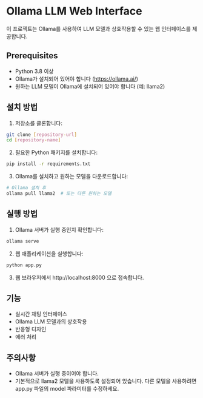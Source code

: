 # Ollama LLM Web Interface

이 프로젝트는 Ollama를 사용하여 LLM 모델과 상호작용할 수 있는 웹 인터페이스를 제공합니다.

## Prerequisites

- Python 3.8 이상
- Ollama가 설치되어 있어야 합니다 (https://ollama.ai/)
- 원하는 LLM 모델이 Ollama에 설치되어 있어야 합니다 (예: llama2)

## 설치 방법

1. 저장소를 클론합니다:
```bash
git clone [repository-url]
cd [repository-name]
```

2. 필요한 Python 패키지를 설치합니다:
```bash
pip install -r requirements.txt
```

3. Ollama를 설치하고 원하는 모델을 다운로드합니다:
```bash
# Ollama 설치 후
ollama pull llama2  # 또는 다른 원하는 모델
```

## 실행 방법

1. Ollama 서버가 실행 중인지 확인합니다:
```bash
ollama serve
```

2. 웹 애플리케이션을 실행합니다:
```bash
python app.py
```

3. 웹 브라우저에서 http://localhost:8000 으로 접속합니다.

## 기능

- 실시간 채팅 인터페이스
- Ollama LLM 모델과의 상호작용
- 반응형 디자인
- 에러 처리

## 주의사항

- Ollama 서버가 실행 중이어야 합니다.
- 기본적으로 llama2 모델을 사용하도록 설정되어 있습니다. 다른 모델을 사용하려면 app.py 파일의 model 파라미터를 수정하세요. 